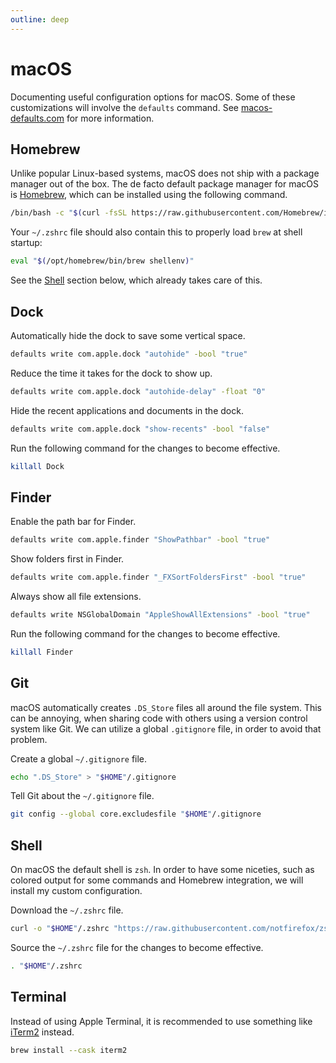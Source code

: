 ```yaml
---
outline: deep
---
```


# macOS

Documenting useful configuration options for macOS. Some of these 
customizations will involve the `defaults` command. See 
[macos-defaults.com](https://macos-defaults.com/) for more information.

## Homebrew

Unlike popular Linux-based systems, macOS does not ship with a package
manager out of the box. The de facto default package manager for macOS is 
[Homebrew](https://brew.sh/), which can be installed using the following 
command.

```sh
/bin/bash -c "$(curl -fsSL https://raw.githubusercontent.com/Homebrew/install/HEAD/install.sh)"
```

Your `~/.zshrc` file should also contain this to properly 
load `brew` at shell startup:

```sh
eval "$(/opt/homebrew/bin/brew shellenv)"
```

See the [Shell](./darwin.md#shell) section below, which already takes care of this.

## Dock

Automatically hide the dock to save some vertical space.

```sh
defaults write com.apple.dock "autohide" -bool "true"
```

Reduce the time it takes for the dock to show up.

```sh
defaults write com.apple.dock "autohide-delay" -float "0"
```

Hide the recent applications and documents in the dock.

```sh
defaults write com.apple.dock "show-recents" -bool "false"
```

Run the following command for the changes to become effective.

```sh
killall Dock
```

## Finder

Enable the path bar for Finder.

```sh
defaults write com.apple.finder "ShowPathbar" -bool "true"
```

Show folders first in Finder.

```sh
defaults write com.apple.finder "_FXSortFoldersFirst" -bool "true"
```

Always show all file extensions.

```sh
defaults write NSGlobalDomain "AppleShowAllExtensions" -bool "true"
```

Run the following command for the changes to become effective.

```sh
killall Finder
```

## Git

macOS automatically creates `.DS_Store` files all around the file system.
This can be annoying, when sharing code with others using a version 
control system like Git. We can utilize a global `.gitignore` file, 
in order to avoid that problem.

Create a global `~/.gitignore` file.

```sh
echo ".DS_Store" > "$HOME"/.gitignore
```

Tell Git about the `~/.gitignore` file.

```sh
git config --global core.excludesfile "$HOME"/.gitignore
```

## Shell

On macOS the default shell is `zsh`. In order to have some niceties, such
as colored output for some commands and Homebrew integration, we will 
install my custom configuration.

Download the `~/.zshrc` file.

```sh
curl -o "$HOME"/.zshrc "https://raw.githubusercontent.com/notfirefox/zsh-config/main/.zshrc"
```

Source the `~/.zshrc` file for the changes to become effective.

```sh
. "$HOME"/.zshrc
```

## Terminal

Instead of using Apple Terminal, it is recommended to use something like
[iTerm2](https://iterm2.com/) instead.

```sh
brew install --cask iterm2
```
